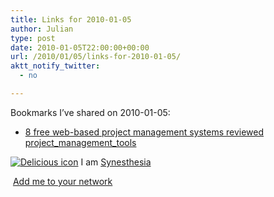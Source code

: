 ```yaml
---
title: Links for 2010-01-05
author: Julian
type: post
date: 2010-01-05T22:00:00+00:00
url: /2010/01/05/links-for-2010-01-05/
aktt_notify_twitter:
  - no

---
```

Bookmarks I&#8217;ve shared on 2010-01-05:

  * [8 free web-based project management systems reviewed][1] 
    [project\_management\_tools][2] </li> </ul> 
    
    <p class="deliciouslink">
      <a href="https://del.icio.us/synesthesia" title="See all my bookmarks on del.icio.us"><img src="https://www.synesthesia.co.uk/images/deliciousicon.jpg" alt="Delicious icon" /></a>&nbsp;I am <a href="https://del.icio.us/synesthesia" title="See all my bookmarks on del.icio.us">Synesthesia</a>
    </p>
    
    <p class="deliciouslink">
      <a href="https://del.icio.us/network?add=synesthesia" title="Add me to your del.icio.us network"><img src="https://www.synesthesia.co.uk/images/add.gif" alt="" /></a>&nbsp;<a href="https://del.icio.us/network?add=synesthesia" title="Add me to your del.icio.us network">Add me to your network</a>
    </p>

 [1]: https://blog.webdistortion.com/2009/12/18/8-free-web-based-project-management-systems-reviewed
 [2]: https://delicious.com/synesthesia/project_management_tools